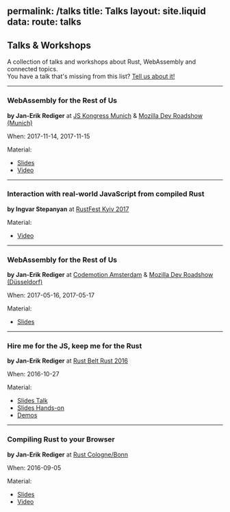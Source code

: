 permalink: /talks
title: Talks
layout: site.liquid
data:
  route: talks
---
## Talks & Workshops

A collection of talks and workshops about Rust, WebAssembly and connected topics.  
You have a talk that's missing from this list? [Tell us about it!](https://github.com/badboy/hellorust/issues/new)

---

### WebAssembly for the Rest of Us

**by Jan-Erik Rediger** at
[JS Kongress Munich](https://2017.js-kongress.de/sessions/webassembly-rest-us/) &
[Mozilla Dev Roadshow (Munich)](https://www.meetup.com/MuniCSS-finest/events/243276897/)

When:
2017-11-14, 2017-11-15

Material:

* [Slides](https://fnordig.de/talks/2017/jskongress/)
* [Video](https://www.youtube.com/watch?v=SGkZbxIGDNE)

---

### Interaction with real-world JavaScript from compiled Rust

**by Ingvar Stepanyan** at
[RustFest Kyiv 2017](http://2017.rustfest.eu/talks/#interaction-with-real-world-javascript-from-compiled-rust)

Material:

* [Video](https://www.youtube.com/watch?v=zxIbTfsOJZE)

---

### WebAssembly for the Rest of Us

**by Jan-Erik Rediger** at
[Codemotion Amsterdam](http://amsterdam2017.codemotionworld.com/) &
[Mozilla Dev Roadshow (Düsseldorf)](https://beyondtellerrand.com/events/duesseldorf-2017/side-events/mozilla-roadshow)

When:
2017-05-16, 2017-05-17

Material:

* [Slides](http://www.hellorust.com/codemotion-ams/slides/)

---

### Hire me for the JS, keep me for the Rust

**by Jan-Erik Rediger** at [Rust Belt Rust 2016](http://www.rust-belt-rust.com/sessions/)

When:
2016-10-27

Material:
* [Slides Talk](http://www.hellorust.com/emscripten/slides/rbr-talk)
* [Slides Hands-on](http://www.hellorust.com/emscripten/slides/handson/)
* [Demos](http://www.hellorust.com/emscripten/demos/)

---

### Compiling Rust to your Browser

**by Jan-Erik Rediger** at [Rust Cologne/Bonn](https://www.meetup.com/Rust-Cologne-Bonn/events/233139845/)

When:
2016-09-05

Material:
* [Slides](https://badboy.github.io/rust-to-the-browser/)
* [Video](https://media.ccc.de/v/rustmcb.2016.09.compiling-rust-to-asmjs)
